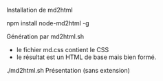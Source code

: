 Installation de md2html

npm install node-md2html -g

Génération par md2html.sh
- le fichier md.css contient le CSS
- le résultat est un HTML de base mais bien formé.

./md2html.sh Présentation 
(sans extension)
